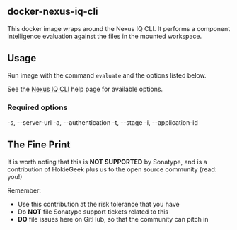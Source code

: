 <!--

    Sonatype Nexus (TM) Open Source Version
    Copyright (c) 2018-present Sonatype, Inc.
    All rights reserved. Includes the third-party code listed at http://links.sonatype.com/products/nexus/oss/attributions.

    This program and the accompanying materials are made available under the terms of the Eclipse Public License Version 1.0,
    which accompanies this distribution and is available at http://www.eclipse.org/legal/epl-v10.html.

    Sonatype Nexus (TM) Professional Version is available from Sonatype, Inc. "Sonatype" and "Sonatype Nexus" are trademarks
    of Sonatype, Inc. Apache Maven is a trademark of the Apache Software Foundation. M2eclipse is a trademark of the
    Eclipse Foundation. All other trademarks are the property of their respective owners.

-->
## docker-nexus-iq-cli

This docker image wraps around the Nexus IQ CLI. It performs a component intelligence evaluation against the files in the mounted workspace.

## Usage
Run image with the command ```evaluate``` and the options listed below.

See the [Nexus IQ CLI](https://help.sonatype.com/display/NXI/Nexus+IQ+CLI) help page for available options.

### Required options
-s, --server-url
-a, --authentication
-t, --stage
-i, --application-id

## The Fine Print
It is worth noting that this is **NOT SUPPORTED** by Sonatype, and is a contribution of HokieGeek
plus us to the open source community (read: you!)

Remember:

* Use this contribution at the risk tolerance that you have
* Do **NOT** file Sonatype support tickets related to this
* **DO** file issues here on GitHub, so that the community can pitch in
